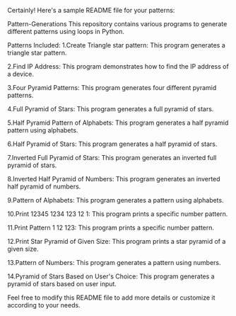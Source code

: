 
Certainly! Here's a sample README file for your patterns:

Pattern-Generations
This repository contains various programs to generate different patterns using loops in Python.

Patterns Included:
1.Create Triangle star pattern: This program generates a triangle star pattern.

2.Find IP Address: This program demonstrates how to find the IP address of a device.

3.Four Pyramid Patterns: This program generates four different pyramid patterns.

4.Full Pyramid of Stars: This program generates a full pyramid of stars.

5.Half Pyramid Pattern of Alphabets: This program generates a half pyramid pattern using alphabets.

6.Half Pyramid of Stars: This program generates a half pyramid of stars.

7.Inverted Full Pyramid of Stars: This program generates an inverted full pyramid of stars.

8.Inverted Half Pyramid of Numbers: This program generates an inverted half pyramid of numbers.

9.Pattern of Alphabets: This program generates a pattern using alphabets.

10.Print 12345 1234 123 12 1: This program prints a specific number pattern.

11.Print Pattern 1 12 123: This program prints a specific number pattern.

12.Print Star Pyramid of Given Size: This program prints a star pyramid of a given size.

13.Pattern of Numbers: This program generates a pattern using numbers.

14.Pyramid of Stars Based on User's Choice: This program generates a pyramid of stars based on user input.

Feel free to modify this README file to add more details or customize it according to your needs.




